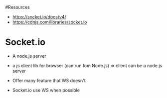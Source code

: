 #Resources
- https://socket.io/docs/v4/
- https://cdnjs.com/libraries/socket.io

# Socket.io
- A node.js server
- a js client lib for browser (can run fom Node.js)
    => client can be a node.js server

- Offer many feature that WS doesn't

- Socket.io use WS when possible